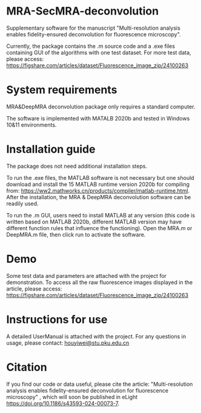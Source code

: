 # MRA-SecMRA-deconvolution
Supplementary software for the manuscript "Multi-resolution analysis enables fidelity-ensured deconvolution for fluorescence microscopy".

Currently, the package contains the .m source code and a .exe files containing GUI of the algorithms with one test dataset.
For more test data, please access: https://figshare.com/articles/dataset/Fluorescence_image_zip/24100263
# System requirements
MRA&DeepMRA deconvolution package only requires a standard computer.

The software is implemented with MATALB 2020b and tested in Windows 10&11 environments.
# Installation guide
The package does not need additional installation steps. 

To run the .exe files, the MATLAB software is not necessary but one should download and install the 15 MATLAB runtime version 2020b for compiling from: https://ww2.mathworks.cn/products/compiler/matlab-runtime.html. After the installation, the MRA & DeepMRA deconvolution software can be readily used.

To run the .m GUI, users need to install MATLAB at any version (this code is written based on MATLAB 2020b, different MATLAB version may have different function rules that influence the functioning). Open the MRA.m or DeepMRA.m file, then click run to activate the software.

# Demo
Some test data and parameters are attached with the project for demonstration. To access all the raw fluorescence images displayed in the article, please access: https://figshare.com/articles/dataset/Fluorescence_image_zip/24100263

# Instructions for use
A detailed UserManual is attached with the project. For any questions in usage, please contact: houyiwei@stu.pku.edu.cn

# Citation
If you find our code or data useful, please cite the article: "Multi-resolution analysis enables fidelity-ensured deconvolution for fluorescence microscopy" , which will soon be published in eLight https://doi.org/10.1186/s43593-024-00073-7.
